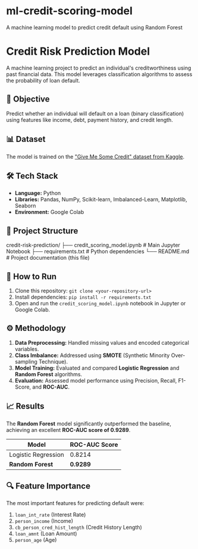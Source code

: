 # ml-credit-scoring-model
A machine learning model to predict credit default using Random Forest
# Credit Risk Prediction Model

A machine learning project to predict an individual's creditworthiness using past financial data. This model leverages classification algorithms to assess the probability of loan default.

## 🎯 Objective
Predict whether an individual will default on a loan (binary classification) using features like income, debt, payment history, and credit length.

## 📊 Dataset
The model is trained on the ["Give Me Some Credit" dataset from Kaggle](https://www.kaggle.com/datasets/laotse/credit-risk-dataset).

## 🛠️ Tech Stack
- **Language:** Python
- **Libraries:** Pandas, NumPy, Scikit-learn, Imbalanced-Learn, Matplotlib, Seaborn
- **Environment:** Google Colab

## 📁 Project Structure
credit-risk-prediction/
├── credit_scoring_model.ipynb # Main Jupyter Notebook
├── requirements.txt # Python dependencies
└── README.md # Project documentation (this file)

## 🚀 How to Run
1.  Clone this repository: `git clone <your-repository-url>`
2.  Install dependencies: `pip install -r requirements.txt`
3.  Open and run the `credit_scoring_model.ipynb` notebook in Jupyter or Google Colab.

## ⚙️ Methodology
1.  **Data Preprocessing:** Handled missing values and encoded categorical variables.
2.  **Class Imbalance:** Addressed using **SMOTE** (Synthetic Minority Over-sampling Technique).
3.  **Model Training:** Evaluated and compared **Logistic Regression** and **Random Forest** algorithms.
4.  **Evaluation:** Assessed model performance using Precision, Recall, F1-Score, and **ROC-AUC**.

## 📈 Results
The **Random Forest** model significantly outperformed the baseline, achieving an excellent **ROC-AUC score of 0.9289**.

| Model                | ROC-AUC Score |
| -------------------- | ------------- |
| Logistic Regression  | 0.8214        |
| **Random Forest**    | **0.9289**    |

## 🔍 Feature Importance
The most important features for predicting default were:
1.  `loan_int_rate` (Interest Rate)
2.  `person_income` (Income)
3.  `cb_person_cred_hist_length` (Credit History Length)
4.  `loan_amnt` (Loan Amount)
5.  `person_age` (Age)
